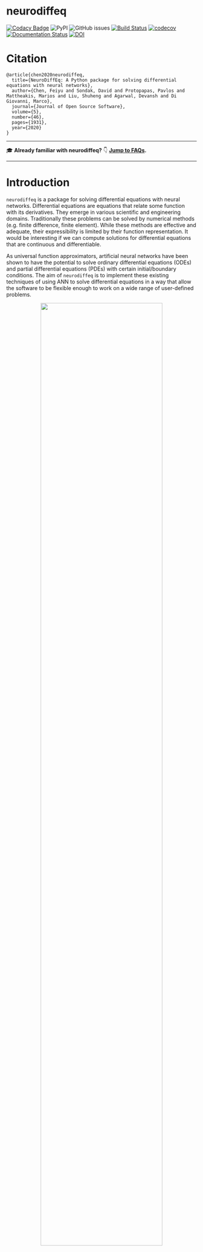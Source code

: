# neurodiffeq

[![Codacy Badge](https://api.codacy.com/project/badge/Grade/eada52ca726e4919923e213b81ee6420)](https://app.codacy.com/gh/odegym/neurodiffeq?utm_source=github.com&utm_medium=referral&utm_content=odegym/neurodiffeq&utm_campaign=Badge_Grade_Settings)
![PyPI](https://img.shields.io/pypi/v/neurodiffeq?color=blueviolet&label=PyPI&logoColor=blueviolet) ![GitHub issues](https://img.shields.io/github/issues/NeuroDiffGym/neurodiffeq?color=green) [![Build Status](https://travis-ci.com/NeuroDiffGym/neurodiffeq.svg?branch=master)](https://travis-ci.com/NeuroDiffGym/neurodiffeq) [![codecov](https://codecov.io/gh/NeuroDiffGym/neurodiffeq/branch/master/graph/badge.svg)](https://codecov.io/gh/NeuroDiffGym/neurodiffeq) [![Documentation Status](https://readthedocs.org/projects/neurodiffeq/badge/?version=latest)](https://neurodiffeq.readthedocs.io/en/latest/?badge=latest) [![DOI](https://joss.theoj.org/papers/10.21105/joss.01931/status.svg)](https://doi.org/10.21105/joss.01931)

# Citation

```
@article{chen2020neurodiffeq,
  title={NeuroDiffEq: A Python package for solving differential equations with neural networks},
  author={Chen, Feiyu and Sondak, David and Protopapas, Pavlos and Mattheakis, Marios and Liu, Shuheng and Agarwal, Devansh and Di Giovanni, Marco},
  journal={Journal of Open Source Software},
  volume={5},
  number={46},
  pages={1931},
  year={2020}
}
```

------

:mortar_board: **Already familiar with neurodiffeq?** :point_down: **[Jump to FAQs](#faq).**

------

# Introduction

`neurodiffeq` is a package for solving differential equations with neural networks. Differential equations are equations that relate some function with its derivatives. They emerge in various scientific and engineering domains. Traditionally these problems can be solved by numerical methods (e.g. finite difference, finite element). While these methods are effective and adequate, their expressibility is limited by their function representation. It would be interesting if we can compute solutions for differential equations that are continuous and differentiable.

As universal function approximators, artificial neural networks have been shown to have the potential to solve ordinary differential equations (ODEs) and partial differential equations (PDEs) with certain initial/boundary conditions. The aim of `neurodiffeq` is to implement these existing techniques of using ANN to solve differential equations in a way that allow the software to be flexible enough to work on a wide range of user-defined problems.

<p align='center'>
  <a href='https://youtu.be/VDLwyFD-sXQ'>
    <img src="https://raw.githubusercontent.com/NeuroDiffGym/neurodiffeq/master/resources/watermark-cover.jpg" width="80%">
  </a>
</p>

# Installation

## Using pip

Like most standard libraries, `neurodiffeq` is hosted on [PyPI](https://pypi.org/project/neurodiffeq/). To install the latest stable relesase, 

```bash
pip install -U neurodiffeq  # '-U' means update to latest version
```

## Manually

Alternatively, you can install the library manually to get early access to our new features. This is the recommended way for developers who want to contribute to the library.

```bash
git clone https://github.com/NeuroDiffGym/neurodiffeq.git
cd neurodiffeq && pip install -r requirements
pip install .  # To make changes to the library, use `pip install -e .`
pytest tests/  # Run tests. Optional.
```

# Getting Started

We are happy to help you with any questions. In the meantime, you can checkout the [FAQs](#faq).

To view complete tutorials and documentation of `neurodiffeq`, please check [Official Documentation](https://neurodiffeq.readthedocs.io/en/latest/). 

In addition to the documentations, we have recently made a quick walkthrough [Demo Video](https://youtu.be/VDLwyFD-sXQ) with [slides](https://drive.google.com/file/d/1XTbwkZ0g7ufzD7lvMB-Cl8s5nh6jKgHk/view?usp=sharing).

## Example Usages

### Imports

```python
from neurodiffeq import diff
from neurodiffeq.solvers import Solver1D, Solver2D
from neurodiffeq.conditions import IVP, DirichletBVP2D
from neurodiffeq.networks import FCNN, SinActv
```

### ODE System Example

Here we solve a non-linear system of two ODEs, known as the [Lotka–Volterra](https://en.wikipedia.org/wiki/Lotka–Volterra_equations) equations. There are two unknown functions (`u` and `v`) and a single independent variable (`t`).

```python
def ode_system(u, v, t): 
    return [diff(u,t)-(u-u*v), diff(v,t)-(u*v-v)]

conditions = [IVP(t_0=0.0, u_0=1.5), IVP(t_0=0.0, u_0=1.0)]
nets = [FCNN(actv=SinActv), FCNN(actv=SinActv)]

solver = Solver1D(ode_system, conditions, t_min=0.1, t_max=12.0, nets=nets)
solver.fit(max_epochs=3000)
solution = solver.get_solution()
```

`solution` is a callable object, you can pass in numpy arrays or torch tensors to it like

```python
u, v = solution(t, to_numpy=True)  # t can be np.ndarray or torch.Tensor
```

Plotting `u` and `v` against their analytical solutions yields something like:

![lotka–volterra-solution](resources/lotka–volterra-solution.png)

### PDE System Example

Here we solve a Laplace Equation with Dirichlet boundary conditions on a rectangle. Note that we choose Laplace equation for its simplicity of computing analytical solution. **In practice, you can attempt any nonlinear, chaotic PDEs**, provided you tune the solver well enough.

Solving a 2-D PDE system is quite similar to solving ODEs, except there are *two* variables `x` and `y` for boundary value problems or `x` and `t` for initial boundary value problems, both of which are supported.

```python
def pde_system(u, x, y):
    return [diff(u, x, order=2) + diff(u, y, order=2)]

conditions = [
    DirichletBVP2D(
        x_min=0, x_min_val=lambda y: torch.sin(np.pi*y),
        x_max=1, x_max_val=lambda y: 0,                   
        y_min=0, y_min_val=lambda x: 0,                   
        y_max=1, y_max_val=lambda x: 0,                   
    )
]
nets = [FCNN(n_input_units=2, n_output_units=1, hidden_units=(512,))]

solver = Solver2D(pde_system, conditions, xy_min=(0, 0), xy_max=(1, 1), nets=nets)
solver.fit(max_epochs=2000)
solution = solver.get_solution()
```

The signature of `solution` for a 2D PDE is slightly different from that of an ODE. Again, it takes in either numpy arrays or torch tensors.

```python
u = solution(x, y, to_numpy=True)
```
Evaluating u on `[0,1] × [0,1]` yields the following plots

|                 ANN-Based Solution                  |                    Residual of PDE                           |
| :-------------------------------------------------: | :----------------------------------------------------------: |
| ![laplace-solution](resources/laplace-solution.png) | ![laplace-error](resources/laplace-error.png)                |

### Using a Monitor

A monitor is a tool for visualizing PDE/ODE solutions as well as history of loss and custom metrics during training. Jupyter Notebooks users need to run the `%matplotlib notebook` magic. For Jupyter Lab users, try `%matplotlib widget`. 

```python
from neurodiffeq.monitors import Monitor1D
...
monitor = Monitor1D(t_min=0.0, t_max=12.0, check_every=100)
solver.fit(..., callbacks=[monitor.to_callback()])
```

You should see the plots update *every 100 epoch* as well as *on the last epoch*, showing two plots — one for solution visualization on the interval `[0,12]` and the other for loss history (training and validation). 

![monitor](resources/monitor.gif)

### Custom Networks

For convenience, we have implemented an `FCNN` – fully-connected neural network, whose hidden units and activation functions can be customized. 

```python
from neurodiffeq.networks import FCNN
# Default: n_input_units=1, n_output_units=1, hidden_units=[32, 32], activation=torch.nn.Tanh
net1 = FCNN(n_input_units=..., n_output_units=..., hidden_units=[..., ..., ...], activation=...) 
...
nets = [net1, net2, ...]
```

`FCNN` is usually a good starting point. For advanced users, solvers are compatible with any custom `torch.nn.Module`. The only constraints are:

1. The modules takes in a tensor of shape `(None, n_coords)` and the outputs a tensor of shape `(None, 1)`. 

2. There must be a total of `n_funcs` modules in `nets` to be passed to `solver = Solver(..., nets=nets)`.

![monitor](resources/nets.png)

*Acutally, `neurodiffeq` has a **single_net** feature that doesn't obey the above rules, which won't be covered here.*

Read the PyTorch [tutorial](https://pytorch.org/docs/stable/notes/modules.html) on building your own network (a.k.a module) architecture. 

### Transfer Learning

Transfer learning is easily done by serializing `old_solver.nets` (a list of torch modules) to disk and then loading them and passing to a new solver:

```python
old_solver.fit(max_epochs=...)
# ... dump `old_solver.nets` to disk

# ... load the networks from disk, store them in some `loaded_nets` variable
new_solver = Solver(..., nets=loaded_nets)
new_solver.fit(max_epochs=...)
```

We currently working on wrapper functions to save/load networks and other internal variables of Solvers. In the meantime, you can read the PyTorch [tutorial](https://pytorch.org/tutorials/beginner/saving_loading_models.html) on saving and loading your networks.

### Sampling Strategies

In neurodiffeq, the networks are trained by minimizing loss (ODE/PDE residuals) evaluated on a set of points in the domain. The points are randonly resampled every time. To control the number, distribution, and bounding domain of sampled points, you can specify your own training/valiadation `generator`s.

```python
from neurodiffeq.generators import Generator1D

# Default t_min=0.0, t_max=1.0, method='uniform', noise_std=None
g1 = Generator1D(size=..., t_min=..., t_max=..., method=..., noise_std=...)
g2 = Generator1D(size=..., t_min=..., t_max=..., method=..., noise_std=...)

solver = Solver1D(..., train_generator=g1, valid_generator=g2)
```

Here are  some sample distributions of a `Generator1D`.

|      `Generator1D(8192, 0.0, 1.0, method='uniform')`      | `Generator1D(8192, -1.0, 0.0, method='log-spaced-noisy', noise_std=1e-3)` |
| :-------------------------------------------------------: | :----------------------------------------------------------: |
| ![generator1d-uniform](resources/generator1d-uniform.jpg) | ![generator1d-log-spaced-noisy](resources/generator1d-log-spaced-noisy.jpg) |



Note that when both `train_generator` and `valid_generator` are specified, `t_min` and `t_max` can be omitted in `Solver1D(...)`. In fact, even if you pass `t_min`, `t_max`, `train_generator`, `valid_generator` together, the `t_min` and `t_max` will still be ignored.

#### Combining Generators

Another nice feature of the generators is that you can concatenate them, for example 

```python
g1 = Generator2D((16, 16), xy_min=(0, 0), xy_max=(1, 1))
g2 = Generator2D((16, 16), xy_min=(1, 1), xy_max=(2, 2))
g = g1 + g2
```

Here, `g` will be a generator that outputs the combined samples of `g1` and `g2`

|                     `g1`                      |                     `g2`                      |                        `g1 + g2`                        |
| :-------------------------------------------: | :-------------------------------------------: | :-----------------------------------------------------: |
| ![generator2d-1](resources/generator2d-1.jpg) | ![generator2d-2](resources/generator2d-2.jpg) | ![generator2d-concat](resources/generator2d-concat.jpg) |

#### Sampling Higher Dimensions

You can use `Generator2D`, `Generator3D`, etc. for sampling points in higher dimensions. But there's also another way

```python
g1 = Generator1D(1024, 2.0, 3.0, method='uniform')
g2 = Generator1D(1024, -1.0, 0.0, method='log-spaced-noisy', noise_std=0.001)
g = g1 * g2
```

Here, `g` will be a generator which yields 1024 points in a 2-D rectangle `(2,3) × (0.1,1)` every time. The x-coordinates of them are drawn from `(2,3)` using strategy `uniform` and the y-coordinate drawn from `(0.1,1)` using strategy `log-spaced-noisy`.

|                      `g1`                       |                      `g2`                       |                          `g1 * g2`                           |
| :---------------------------------------------: | :---------------------------------------------: | :----------------------------------------------------------: |
| ![generator2d-1](resources/generator-ens-1.jpg) | ![generator2d-2](resources/generator-ens-2.jpg) | ![generator2d-concat](resources/generator-ens-ensembled.jpg) |

# FAQ

#### Q: How to use GPU for training?

Simple. When importing neurodiffeq, the library automatically detects if CUDA is available on your machine. Since the library is based on PyTorch, it will set default tensor type to `torch.cuda.DoubleTensor` for if a compatible GPU device is found.

#### Q: How to use pretrained nets?

Refer to Sections [Custom Networks](#custom-networks) and [Transfer Learning](#transfer-learning).

#### Q: How to change the learning rate?

The standard PyTorch way. 

1. Build your networks as explained in [Custom Networks](#custom-networks): `nets = [FCNN(), FCN(), ...]`

2. Instantiate a custom optimizer and pass all parameters of these networks to it

   ```python
   parameters = [p for net in nets for p in net.parameters()]  # list of paramters of all networks
   MY_LEARNING_RATE = 5e-3
   optimizer = torch.optim.Adam(parameters, lr=MY_LEARNING_RATE, ...)
   ```

3. Pass BOTH your `nets ` and your `optimizer` to the solver: `solver = Solver1D(..., nets=nets, optimizer=optimizer)`

#### Q: I got a bad solution.

Unlike traditional numerial methods (FEM, FVM, etc.), the NN-based solution requires some hypertuning. The library offers the utmost flexibility to try any combination of hyperparameters.

- To use a different network architecture, you can pass in your custom `torch.nn.Module`s.
- To use a different optimizer, you can pass in your own optimizer to `solver = Solver(..., optimizer=my_optim)`. 
- To use a different sampling distribution, you can use [built-in generators](https://neurodiffeq.readthedocs.io/en/latest/api.html#module-neurodiffeq.generators) or write your own generators from scratch.
- To use a different sampling size, you can tweak the generators or change `solver = Solver(..., n_batches_train)`.
- To dynamically change hyperparameters during training, checkout our [callbacks](https://neurodiffeq.readthedocs.io/en/latest/api.html#module-neurodiffeq.callbacks) feature.

#### Q: Any rules of thumbs?

- Don't use `ReLU` for activation, because its second-order derivative is identically 0.
- Re-scale your PDE/ODE in dimensionless form, preferably make everything range in `[0,1]`. Working with a domain like `[0,1000000]` is prone to failure because **a)** PyTorch initializes the modules weights to be relatively small and **b)** most activation functions (like Sigmoid, Tanh, Swish) are most nonlinear near 0.
- If your PDE/ODE is too complicated, consider trying curriculum learning. Start training your networks on a smaller domain, and then gradually expand until the whole domain is covered.

# Contributing

Everyone is welcome to contribute to this project.

When contributing to this repository, we consider the following process:

1. Open an issue to discuss the change you are planning to make.
2. Go through [Contribution Guidelines](CONTRIBUTING.md).
3. Make the change on a forked repository and update the README.md if changes are made to the interface.
4. Open a pull request. 


